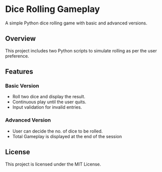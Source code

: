 # Dice Rolling Gameplay
A simple Python dice rolling game with basic and advanced versions.

## Overview
This project includes two Python scripts to simulate rolling as per the user preference.

## Features

### Basic Version
- Roll two dice and display the result.
- Continuous play until the user quits.
- Input validation for invalid entries.

### Advanced Version
- User can decide the no. of dice to be rolled.
- Total Gameplay is displayed at the end of the session


## License
This project is licensed under the MIT License.